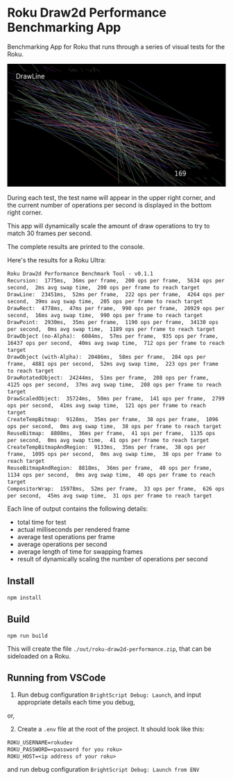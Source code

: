 # Roku Draw2d Performance Benchmarking App

Benchmarking App for Roku that runs through a series of visual tests for the Roku.

![Screenshot](./screenshot.jpg)

During each test, the test name will appear in the upper right corner, and the current number of operations per second is displayed in the bottom right corner.

This app will dynamically scale the amount of draw operations to try to match 30 frames per second.

The complete results are printed to the console.

Here's the results for a Roku Ultra:

```
Roku Draw2d Performance Benchmark Tool - v0.1.1
Recursion:  1775ms,  36ms per frame,  200 ops per frame,  5634 ops per second,  2ms avg swap time,  200 ops per frame to reach target
DrawLine:  23451ms,  52ms per frame,  222 ops per frame,  4264 ops per second,  39ms avg swap time,  205 ops per frame to reach target
DrawRect:  4778ms,  47ms per frame,  990 ops per frame,  20929 ops per second,  16ms avg swap time,  990 ops per frame to reach target
DrawPoint:  2930ms,  35ms per frame,  1190 ops per frame,  34130 ops per second,  0ms avg swap time,  1189 ops per frame to reach target
DrawObject (no-Alpha):  6084ms,  57ms per frame,  935 ops per frame,  16437 ops per second,  40ms avg swap time,  712 ops per frame to reach target
DrawObject (with-Alpha):  20486ms,  58ms per frame,  284 ops per frame,  4881 ops per second,  52ms avg swap time,  223 ops per frame to reach target
DrawRotatedObject:  24244ms,  51ms per frame,  208 ops per frame,  4125 ops per second,  37ms avg swap time,  208 ops per frame to reach target
DrawScaledObject:  35724ms,  50ms per frame,  141 ops per frame,  2799 ops per second,  41ms avg swap time,  121 ops per frame to reach target
CreateTempBitmap:  9128ms,  35ms per frame,  38 ops per frame,  1096 ops per second,  0ms avg swap time,  38 ops per frame to reach target
ReuseBitmap:  8808ms,  36ms per frame,  41 ops per frame,  1135 ops per second,  0ms avg swap time,  41 ops per frame to reach target
CreateTempBitmapAndRegion:  9133ms,  35ms per frame,  38 ops per frame,  1095 ops per second,  0ms avg swap time,  38 ops per frame to reach target
ReuseBitmapAndRegion:  8818ms,  36ms per frame,  40 ops per frame,  1134 ops per second,  0ms avg swap time,  40 ops per frame to reach target
CompositorWrap:  15978ms,  52ms per frame,  33 ops per frame,  626 ops per second,  45ms avg swap time,  31 ops per frame to reach target
```

Each line of output contains the following details:

- total time for test
- actual milliseconds per rendered frame
- average test operations per frame
- average operations per second
- average length of time for swapping frames
- result of dynamically scaling the number of operations per second

## Install

```
npm install
```

## Build

```
npm run build
```

This will create the file `./out/roku-draw2d-performance.zip`, that can be sideloaded on a Roku.

## Running from VSCode

1. Run debug configuration `BrightScript Debug: Launch`, and input appropriate details each time you debug,

or,

2. Create a `.env` file at the root of the project. It should look like this:

```
ROKU_USERNAME=rokudev
ROKU_PASSWORD=<password for you roku>
ROKU_HOST=<ip address of your roku>
```

and run debug configuration `BrightScript Debug: Launch from ENV`
